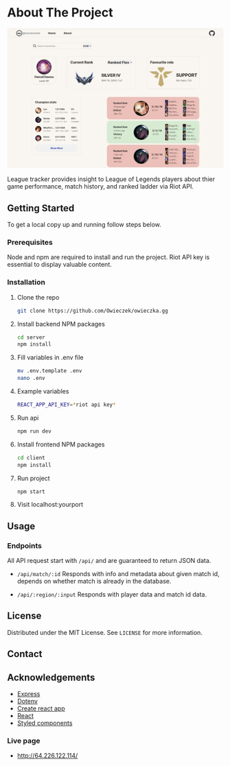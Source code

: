 # About The Project

<img src=".\client\src\assets\owcatacker.jpg" alt="owca tracker view">

League tracker provides insight to League of Legends players about thier game performance, match history, and ranked ladder via Riot API.

## Getting Started

To get a local copy up and running follow steps below.

### Prerequisites

Node and npm are required to install and run the project. Riot API key is essential to display
valuable content.

### Installation

1. Clone the repo
   ```sh
   git clone https://github.com/Owieczek/owieczka.gg
   ```
2. Install backend NPM packages
   ```sh
   cd server
   npm install
   ```
3. Fill variables in .env file
   ```sh
   mv .env.template .env
   nano .env
   ```
4. Example variables

   ```sh
   REACT_APP_API_KEY=*riot api key*

   ```

5. Run api
   ```sh
   npm run dev
   ```
6. Install frontend NPM packages
   ```sh
   cd client
   npm install
   ```
7. Run project
   ```sh
   npm start
   ```
8. Visit localhost:yourport

## Usage

### Endpoints

All API request start with `/api/` and are guaranteed to return JSON data.

- `/api/match/:id`
  Responds with info and metadata about given match id, depends on whether match is already in the database.

- `/api/:region/:input`
  Responds with player data and match id data.

## License

Distributed under the MIT License. See `LICENSE` for more information.

## Contact

## Acknowledgements

- [Express](https://expressjs.com/)
- [Dotenv](https://www.npmjs.com/package/dotenv)
- [Create react app](https://create-react-app.dev/)
- [React](https://reactjs.org/)
- [Styled components](https://styled-components.com/)

### Live page

- http://64.226.122.114/
